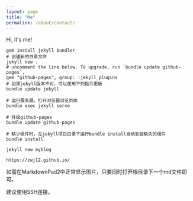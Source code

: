 ```yaml
---
layout: page
title: "Me"
permalink: /about/contact/
---
```


Hi, it's me!

	gem install jekyll bundler
	# 创建新的目录文件
	jekyll new .
	# uncomment the line below. To upgrade, run `bundle update github-pages`.
	gem "github-pages", group: :jekyll_plugins
	# 如果jekyll版本不对，可以使用下列指令更新
	bundle update jekyll

	# 运行服务器，打开浏览器浏览页面
	bundle exec jekyll serve
	
	# 升级github-pages
	bundle update github-pages

	# 缺少组件时，在jekyll项目目录下运行bundle install自动安装缺失的组件
	bundle install

	jekyll new myblog	

	https://zwj12.github.io/

如需在MarkdownPad2中正常显示图片，只要同时打开根目录下一个md文件即可。

建议使用SSH连接。